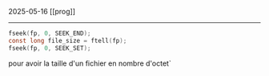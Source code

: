 2025-05-16
[[prog]]

---

```C
fseek(fp, 0, SEEK_END);  
const long file_size = ftell(fp);  
fseek(fp, 0, SEEK_SET);
```
pour avoir la taille d'un fichier en nombre d'octet`